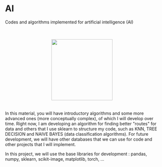 # AI

Codes and algorithms implemented for artificial intelligence (AI)

<br/>
<br/>

<div align="center">
<img width="200" src="https://www.oecd.org/media/oecdorg/directorates/directorateforsciencetechnologyandindustry/digital/AI_WIPS_2022_square_200.png">
</div>

<br/>
<br/>

<div>
In this material, you will have introductory algorithms and some more advanced ones (more conceptually complex), of which I will develop over time.
Right now, I am developing an algorithm for finding better "routes" for data and others that I use sklearn to structure my code, such as KNN, TREE DECISION and NAIVE BAYES (data classification algorithms).
For future development, we will have other databases that we can use for code and other projects that I will implement.


In this project, we will use the base libraries for development : pandas, numpy, sklearn, scikit-image, matplotlib, torch, ...
</div>
